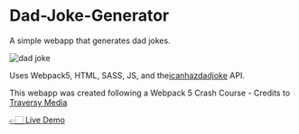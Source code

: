 # Dad-Joke-Generator
<p>A simple webapp that generates dad jokes.</p>

![dad joke](https://user-images.githubusercontent.com/94155478/170229314-2264e7b6-26b4-4b3f-863b-a816b395538b.gif)


<p>Uses Webpack5, HTML, SASS, JS, and the<a href="https://icanhazdadjoke.com/api">icanhazdadjoke</a> API.</p>
<p>This webapp was created following a Webpack 5 Crash Course - Credits to <a href="https://www.youtube.com/watch?v=IZGNcSuwBZs">Traversy Media</a></p>
<a href="https://dadjokessgenerator.netlify.app/">👉🏻 Live Demo</a>
